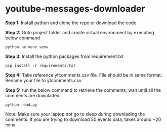 # youtube-messages-downloader

**Step 1:** Install python and clone the repo or download the code

**Step 2:** Goto project folder and create virtual environment by executing below command 
```
python -m venv venv
```

**Step 3:** Install the python packages from requirement.txt 
```
pip install -r requirements.txt
```

**Step 4:** Take reference ytcomments.csv file. File should be in same format. Rename your file to ytcomments.csv

**Step 5:** run the below command to retrieve the comments, wait until all the comments are downladed. 
```
python read.py 
```

Note: Make sure your laptop not go to sleep during downlading the comments. If you are trying to download 50 events data, takes around ~20 mins
